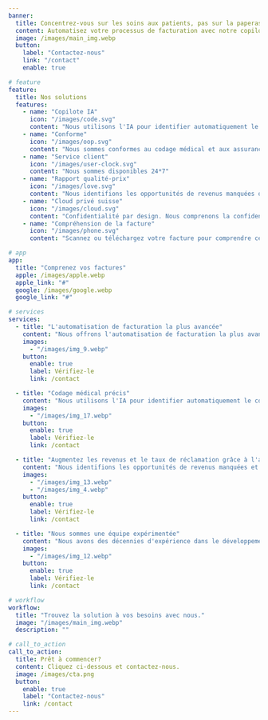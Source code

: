 ```yaml
---
banner:
  title: Concentrez-vous sur les soins aux patients, pas sur la paperasse
  content: Automatisez votre processus de facturation avec notre copilote de facturation.
  image: /images/main_img.webp
  button:
    label: "Contactez-nous"
    link: "/contact"
    enable: true

# feature
feature:
  title: Nos solutions
  features:
    - name: "Copilote IA"
      icon: "/images/code.svg"
      content: "Nous utilisons l'IA pour identifier automatiquement le codage médical précis à partir des notes des médecins"
    - name: "Conforme"
      icon: "/images/oop.svg"
      content: "Nous sommes conformes au codage médical et aux assurances suisses, moins de temps pour s'inquiéter des réclamations d'assurance"
    - name: "Service client"
      icon: "/images/user-clock.svg"
      content: "Nous sommes disponibles 24*7"
    - name: "Rapport qualité-prix"
      icon: "/images/love.svg"
      content: "Nous identifions les opportunités de revenus manquées qui paient déjà les services"
    - name: "Cloud privé suisse"
      icon: "/images/cloud.svg"
      content: "Confidentialité par design. Nous comprenons la confidentialité. Vos données ne quittent jamais la Suisse"
    - name: "Compréhension de la facture"
      icon: "/images/phone.svg"
      content: "Scannez ou téléchargez votre facture pour comprendre ce que chaque élément représente."

# app
app:
  title: "Comprenez vos factures"
  apple: /images/apple.webp
  apple_link: "#"
  google: /images/google.webp
  google_link: "#"

# services
services:
  - title: "L'automatisation de facturation la plus avancée"
    content: "Nous offrons l'automatisation de facturation la plus avancée, en utilisant une technologie de pointe pour la facturation et le traitement des paiements, offrant une efficacité et une sécurité inégalées. Une interface intuitive et des fonctionnalités personnalisables permettent aux organisations d'optimiser leurs opérations financières et de rester à la pointe dans le paysage commercial compétitif avec facilité."
    images:
      - "/images/img_9.webp"
    button:
      enable: true
      label: Vérifiez-le
      link: /contact

  - title: "Codage médical précis"
    content: "Nous utilisons l'IA pour identifier automatiquement le codage médical précis. Notre technologie de pointe optimise la facturation en garantissant une précision ciblée."
    images:
      - "/images/img_17.webp"
    button:
      enable: true
      label: Vérifiez-le
      link: /contact

  - title: "Augmentez les revenus et le taux de réclamation grâce à l'automatisation"
    content: "Nous identifions les opportunités de revenus manquées et les éléments manquants dans les factures. Rendre les factures plus précises et conformes aux assurances."
    images:
      - "/images/img_13.webp"
      - "/images/img_4.webp"
    button:
      enable: true
      label: Vérifiez-le
      link: /contact

  - title: "Nous sommes une équipe expérimentée"
    content: "Nous avons des décennies d'expérience dans le développement de systèmes de classe mondiale. Nous comprenons la confidentialité, la conformité et les besoins des clients. Nous nous engageons à fournir le meilleur service possible à nos clients."
    images:
      - "/images/img_12.webp"
    button:
      enable: true
      label: Vérifiez-le
      link: /contact

# workflow
workflow:
  title: "Trouvez la solution à vos besoins avec nous."
  image: "/images/main_img.webp"
  description: ""

# call_to_action
call_to_action:
  title: Prêt à commencer?
  content: Cliquez ci-dessous et contactez-nous.
  image: /images/cta.png
  button:
    enable: true
    label: "Contactez-nous"
    link: /contact
---
```

